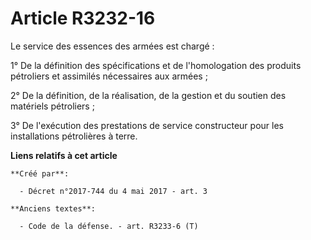 # Article R3232-16

Le service des essences des armées est chargé : 

1° De la définition des spécifications et de l'homologation des produits pétroliers et assimilés nécessaires aux armées ; 

2° De la définition, de la réalisation, de la gestion et du soutien des matériels pétroliers ; 

3° De l'exécution des prestations de service constructeur pour les installations pétrolières à terre.

**Liens relatifs à cet article**

	**Créé par**:

	  - Décret n°2017-744 du 4 mai 2017 - art. 3

	**Anciens textes**:

	  - Code de la défense. - art. R3233-6 (T)
